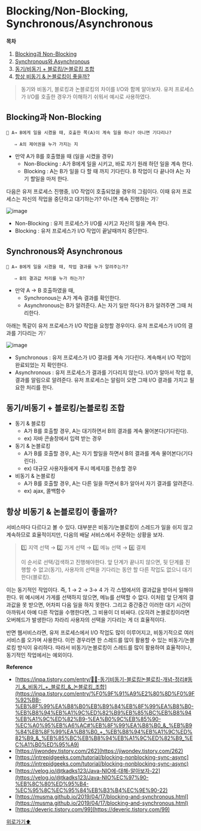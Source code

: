 # Blocking/Non-Blocking, Synchronous/Asynchronous


**목차**
1. [Blocking과 Non-Blocking](#blocking과-non-blocking)
2. [Synchronous와 Asynchronous](#synchronous와-asynchronous)
3. [동기/비동기 + 블로킹/논블로킹 조합](#동기비동기--블로킹논블로킹-조합)
4. [항상 비동기 & 논블로킹이 좋을까?](#항상-비동기--논블로킹이-좋을까)




> 동기와 비동기, 블로킹과 논블로킹의 차이를 I/O와 함께 알아보자. 유저 프로세스가 I/O를 호출한 경우가 이해하기 쉬워서 예시로 사용하였다.
> 

## Blocking과 Non-Blocking

<aside>
  
    🌟 A→ B에게 일을 시켰을 때, 호출한 쪽(A)이 계속 일을 하나? 아니면 기다리나? 

       ⇒ A의 제어권을 누가 가지는 지

</aside>

- 만약 A가 B를 호출했을 때 (일을 시켰을 경우)
    - Non-Blocking : A가 B에게 일을 시키고, 바로 자기 원래 하던 일을 계속 한다.
    - Blocking : A는 B가 일을 다 할 때 까지 기다린다. B 작업이 다 끝나야 A는 자기 할일을 마저 한다.

다음은 유저 프로세스 진행중, I/O 작업이 호출되었을 경우의 그림이다. 이때 유저 프로세스는 자신의 작업을 중단하고 대기하는가? 아니면  계속 진행하는 가❔

![image](https://user-images.githubusercontent.com/77563814/186850280-98793c45-882d-4ff4-89a6-194dc198b568.png)



- Non-Blocking : 유저 프로세스가 I/O를 시키고 자신의 일을 계속 한다.
- Blocking : 유저 프로세스가 I/O 작업이 끝날때까지 중단한다.

## Synchronous와 Asynchronous

<aside>
  
    🌟 A→ B에게 일을 시켰을 때, 작업 결과를 누가 알려주는가? 

       ⇒ B의 결과값 처리를 누가 하는가?

</aside>

- 만약 A → B 호출하였을 때,
    - Synchronous는 A가 계속 결과를 확인한다.
    - Asynchronous는 B가 알려준다. A는 자기 일만 하다가 B가 알려주면 그때 처리한다.

아래는 똑같이 유저 프로세스가 I/O 작업을 요청할 경우이다. 유저 프로세스가 I/O의 결과를 기다리는 가❔

![image](https://user-images.githubusercontent.com/77563814/186850352-c3438f9e-2199-453c-b99f-9432ae30e40d.png)


- Synchronous : 유저 프로세스가 I/O 결과를 계속 기다린다. 계속해서 I/O 작업이 완료되었는 지 확인한다.
- Asynchronous : 유저 프로세스가 결과를 기다리지 않는다. I/O가 알아서 작업 후, 결과를 알림으로 알려준다. 유저 프로세스는 알림이 오면 그때 I/O 결과를 가지고 필요한 처리를 한다.

## 동기/비동기 + 블로킹/논블로킹 조합

- 동기 & 블로킹
    - A가 B를 호출할 경우, A는 대기하면서 B의 결과를 계속 물어본다(기다린다).
    - ex) 자바 콘솔창에서 입력 받는 경우
- 동기 & 논블로킹
    - A가 B를 호출할 경우, A는 자기 할일을 하면서 B의 결과를 계속 물어본다(기다린다).
    - ex) 대규모 사용자들에게 푸시 메세지를 전송할 경우
- 비동기 & 논블로킹
    - A가 B를 호출할 경우, A는 다른 일을 하면서 B가 알아서 자기 결과를 알려준다.
    - ex) ajax, 콜백함수

## 항상 비동기 & 논블로킹이 좋을까?

서비스마다 다르다고 볼 수 있다. 대부분은 비동기/논블로킹이 스레드가 일을 쉬지 않고 계속하므로 효율적이지만, 다음의 배달 서비스에서 주문하는 상황을 보자.

>  1️⃣ 지역 선택 → 2️⃣ 가게 선택 → 3️⃣ 메뉴 선택 → 4️⃣ 결제
> 
> 이 순서로 선택/검색하고 진행해야한다. 앞 단계가 끝나지 않으면, 뒷 단계를 진행할 수 없고(동기), 사용자의 선택을 기다리는 동안 할 다른 작업도 없으니 대기한다(블로킹).
> 

이는 동기적인 작업이다. 즉, 1 → 2 → 3→ 4 가 각 스텝에서의 결과값을 받아서 일해야 한다. 위 예시에서 가게를 선택하지 않으면, 메뉴를 선택할 수 없다. 이처럼 앞 단계의 결과값을 못 받으면, 어차피 다음 일을 하지 못한다. 그리고 중간중간 이러한 대기 시간이 아까워서 아예 다른 작업을 수행한다면, 그 비용이 더 비싸다. (오히려 논블로킹이라면 오버헤드가 발생한다) 차라리 사용자의 선택을 기다리는 게 더 효율적이다.

반면 웹서비스라면, 유저 프로세스에서 I/O 작업도 많이 이루어지고, 비동기적으로 여러 서비스를 오가며 사용한다. 이런 경우라면 한 스레드를 많이 활용할 수 있는 비동기/논블로킹 방식이 유리하다. 따라서 비동기/논블로킹이 스레드를 많이 활용하여 효율적이나, 동기적인 작업에서는 예외이다.

**Reference**

- [https://inpa.tistory.com/entry/👩‍💻-동기비동기-블로킹논블로킹-개념-정리#동기_&_비동기_+_블로킹_&_논블로킹_조합](https://inpa.tistory.com/entry/%F0%9F%91%A9%E2%80%8D%F0%9F%92%BB-%EB%8F%99%EA%B8%B0%EB%B9%84%EB%8F%99%EA%B8%B0-%EB%B8%94%EB%A1%9C%ED%82%B9%EB%85%BC%EB%B8%94%EB%A1%9C%ED%82%B9-%EA%B0%9C%EB%85%90-%EC%A0%95%EB%A6%AC#%EB%8F%99%EA%B8%B0_&_%EB%B9%84%EB%8F%99%EA%B8%B0_+_%EB%B8%94%EB%A1%9C%ED%82%B9_&_%EB%85%BC%EB%B8%94%EB%A1%9C%ED%82%B9_%EC%A1%B0%ED%95%A9)
- [https://jiwondev.tistory.com/262](https://jiwondev.tistory.com/262)
- [https://intrepidgeeks.com/tutorial/blocking-nonblocking-sync-async](https://intrepidgeeks.com/tutorial/blocking-nonblocking-sync-async)
- [https://velog.io/@tkadks123/Java-NIO에-대해-알아보자-22](https://velog.io/@tkadks123/Java-NIO%EC%97%90-%EB%8C%80%ED%95%B4-%EC%95%8C%EC%95%84%EB%B3%B4%EC%9E%90-22)
- [https://musma.github.io/2019/04/17/blocking-and-synchronous.html](https://musma.github.io/2019/04/17/blocking-and-synchronous.html)
- [https://deveric.tistory.com/99](https://deveric.tistory.com/99)



[위로가기⬆](#blockingnon-blocking-synchronousasynchronous)


